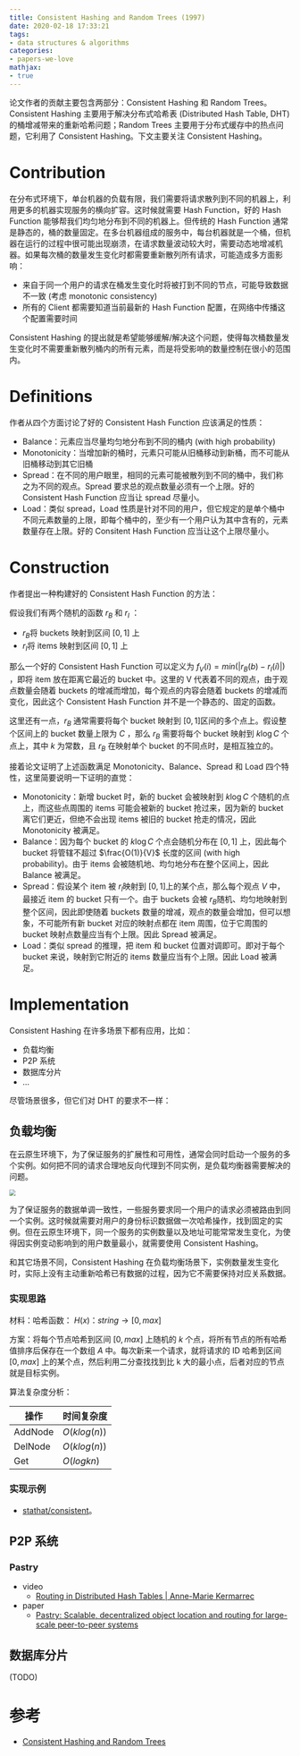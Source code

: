 ```yaml
---
title: Consistent Hashing and Random Trees (1997)
date: 2020-02-18 17:33:21
tags:
- data structures & algorithms
categories:
- papers-we-love
mathjax:
- true
---
```


论文作者的贡献主要包含两部分：Consistent Hashing 和 Random Trees。Consistent Hashing 主要用于解决分布式哈希表 (Distributed Hash Table, DHT) 的桶增减带来的重新哈希问题；Random Trees 主要用于分布式缓存中的热点问题，它利用了 Consistent Hashing。下文主要关注 Consistent Hashing。

<!-- more -->

# Contribution

在分布式环境下，单台机器的负载有限，我们需要将请求散列到不同的机器上，利用更多的机器实现服务的横向扩容。这时候就需要 Hash Function，好的 Hash Function 能够帮我们均匀地分布到不同的机器上。但传统的 Hash Function 通常是静态的，桶的数量固定。在多台机器组成的服务中，每台机器就是一个桶，但机器在运行的过程中很可能出现崩溃，在请求数量波动较大时，需要动态地增减机器。如果每次桶的数量发生变化时都需要重新散列所有请求，可能造成多方面影响：

- 来自于同一个用户的请求在桶发生变化时将被打到不同的节点，可能导致数据不一致 (考虑 monotonic consistency)
- 所有的 Client 都需要知道当前最新的 Hash Function 配置，在网络中传播这个配置需要时间

Consistent Hashing 的提出就是希望能够缓解/解决这个问题，使得每次桶数量发生变化时不需要重新散列桶内的所有元素，而是将受影响的数量控制在很小的范围内。

# Definitions

作者从四个方面讨论了好的 Consistent Hash Function 应该满足的性质：

- Balance：元素应当尽量均匀地分布到不同的桶内 (with high probability)
- Monotonicity：当增加新的桶时，元素只可能从旧桶移动到新桶，而不可能从旧桶移动到其它旧桶
- Spread：在不同的用户眼里，相同的元素可能被散列到不同的桶中，我们称之为不同的观点。Spread 要求总的观点数量必须有一个上限。好的 Consistent Hash Function 应当让 spread 尽量小。
- Load：类似 spread，Load 性质是针对不同的用户，但它规定的是单个桶中不同元素数量的上限，即每个桶中的，至少有一个用户认为其中含有的，元素数量存在上限。好的 Consitent Hash Function 应当让这个上限尽量小。

# Construction

作者提出一种构建好的 Consistent Hash Function 的方法：

假设我们有两个随机的函数 $r_{B}$ 和 $r_{I}$ ：

- $r_{B}$将 buckets 映射到区间 $[0, 1]$ 上
- $r_{I}$将 items 映射到区间 $[0, 1]$ 上

那么一个好的 Consistent Hash Function 可以定义为 $f_{V}(i) = min(|r_B(b) - r_{I}(i)|)$ ，即将 item 放在距离它最近的 bucket 中。这里的 V 代表着不同的观点，由于观点数量会随着 buckets 的增减而增加，每个观点的内容会随着 buckets 的增减而变化，因此这个 Consistent Hash Function 并不是一个静态的、固定的函数。

这里还有一点，$r_{B}$ 通常需要将每个 bucket 映射到 $[0,1]$区间的多个点上。假设整个区间上的 bucket 数量上限为 $C$ ，那么 $r_{B}$ 需要将每个 bucket 映射到 $k\log{C}$ 个点上，其中 $k$ 为常数，且 $r_{B}$ 在映射单个 bucket 的不同点时，是相互独立的。

接着论文证明了上述函数满足 Monotonicity、Balance、Spread 和 Load 四个特性，这里简要说明一下证明的直觉：

- Monotonicity：新增 bucket 时，新的 bucket 会被映射到 $k\log{C}$ 个随机的点上，而这些点周围的 items 可能会被新的 bucket 抢过来，因为新的 bucket 离它们更近，但绝不会出现 items 被旧的 bucket 抢走的情况，因此 Monotonicity 被满足。
- Balance：因为每个 bucket 的 $k\log{C}$ 个点会随机分布在 $[0, 1]$ 上，因此每个 bucket 将管辖不超过 $\frac{O(1)}{V}$ 长度的区间 (with high probability)。由于 items 会被随机地、均匀地分布在整个区间上，因此 Balance 被满足。
- Spread：假设某个 item 被 $r_{l}$映射到 $[0, 1]$上的某个点，那么每个观点 $V$ 中，最接近 item 的 bucket 只有一个。由于 buckets 会被 $r_{B}$随机、均匀地映射到整个区间，因此即使随着 buckets 数量的增减，观点的数量会增加，但可以想象，不可能所有新 bucket 对应的映射点都在 item 周围，位于它周围的 bucket 映射点数量应当有个上限。因此 Spread 被满足。
- Load：类似 spread 的推理，把 item 和 bucket 位置对调即可。即对于每个 bucket 来说，映射到它附近的 items 数量应当有个上限。因此 Load 被满足。

# Implementation

Consistent Hashing 在许多场景下都有应用，比如：

- 负载均衡
- P2P 系统
- 数据库分片
- ...

尽管场景很多，但它们对 DHT 的要求不一样：

## 负载均衡

在云原生环境下，为了保证服务的扩展性和可用性，通常会同时启动一个服务的多个实例。如何把不同的请求合理地反向代理到不同实例，是负载均衡器需要解决的问题。

<img src="https://blobscdn.gitbook.com/v0/b/gitbook-28427.appspot.com/o/assets%2F-LMjQD5UezC9P8miypMG%2F-Ls0CbucFiDOfzdxatcA%2F-Ls0HCUULJNLchbiL-F6%2FLoad-Balancer.jpg?alt=media&amp;token=71a7a887-90dd-42c7-bbe2-8c83e410a2d6" style="zoom:67%;" />

为了保证服务的数据单调一致性，一些服务要求同一个用户的请求必须被路由到同一个实例。这时候就需要对用户的身份标识数据做一次哈希操作，找到固定的实例。但在云原生环境下，同一个服务的实例数量以及地址可能常常发生变化，为使得因实例变动影响到的用户数量最小，就需要使用 Consistent Hashing。

和其它场景不同，Consistent Hashing 在负载均衡场景下，实例数量发生变化时，实际上没有主动重新哈希已有数据的过程，因为它不需要保持对应关系数据。

### 实现思路

材料：哈希函数： $H(x)：string  \to [0, max]$

方案：将每个节点哈希到区间 $[0, max]$ 上随机的 $k$ 个点，将所有节点的所有哈希值排序后保存在一个数组 $A$ 中。每次新来一个请求，就将请求的 ID 哈希到区间 $[0, max]$ 上的某个点，然后利用二分查找找到比 k 大的最小点，后者对应的节点就是目标实例。

算法复杂度分析：

| 操作    | 时间复杂度   |
| ------- | ------------ |
| AddNode | $O(klog(n))$ |
| DelNode | $O(klog(n))$ |
| Get     | $O(logkn)$   |

### 实现示例

- [stathat/consistent](https://github.com/stathat/consistent)。

## P2P 系统

### Pastry

- video
  - [Routing in Distributed Hash Tables | Anne-Marie Kermarrec](https://www.youtube.com/watch?v=WqQRQz_XYg4&t=303s)
- paper
  - [Pastry: Scalable, decentralized object location and routing for large-scale peer-to-peer systems](http://rowstron.azurewebsites.net/PAST/pastry.pdf)

## 数据库分片

(TODO)

# 参考

- [Consistent Hashing and Random Trees](https://www.akamai.com/us/en/multimedia/documents/technical-publication/consistent-hashing-and-random-trees-distributed-caching-protocols-for-relieving-hot-spots-on-the-world-wide-web-technical-publication.pdf)